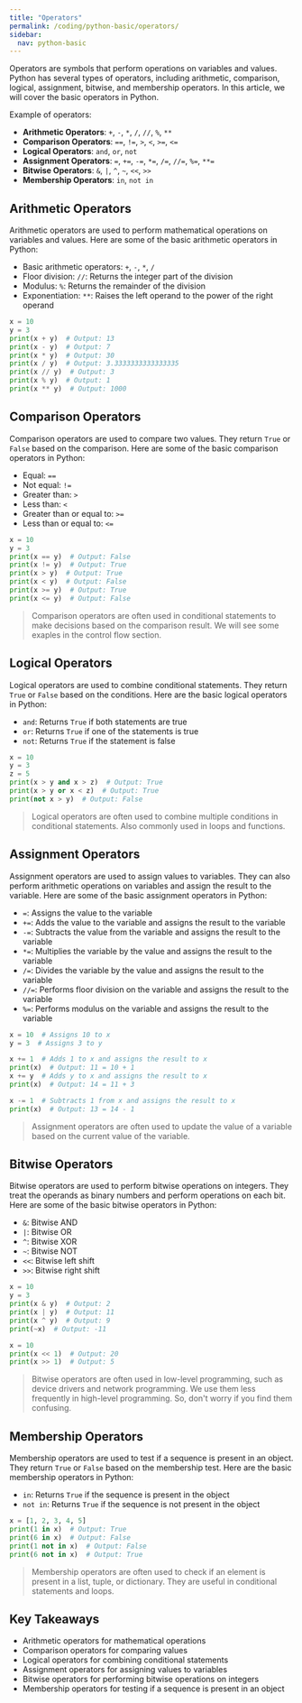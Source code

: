```yaml
---
title: "Operators"
permalink: /coding/python-basic/operators/
sidebar:
  nav: python-basic
---
```


Operators are symbols that perform operations on variables and values. Python has several types of operators, including arithmetic, comparison, logical, assignment, bitwise, and membership operators. In this article, we will cover the basic operators in Python.

Example of operators:

- **Arithmetic Operators**: `+`, `-`, `*`, `/`, `//`, `%`, `**`
- **Comparison Operators**: `==`, `!=`, `>`, `<`, `>=`, `<=`
- **Logical Operators**: `and`, `or`, `not`
- **Assignment Operators**: `=`, `+=`, `-=`, `*=`, `/=`, `//=`, `%=`, `**=`
- **Bitwise Operators**: `&`, `|`, `^`, `~`, `<<`, `>>`
- **Membership Operators**: `in`, `not in`

## Arithmetic Operators

Arithmetic operators are used to perform mathematical operations on variables and values. Here are some of the basic arithmetic operators in Python:

- Basic arithmetic operators: `+`, `-`, `*`, `/`
- Floor division: `//`: Returns the integer part of the division
- Modulus: `%`: Returns the remainder of the division
- Exponentiation: `**`: Raises the left operand to the power of the right operand

```python
x = 10
y = 3
print(x + y)  # Output: 13
print(x - y)  # Output: 7
print(x * y)  # Output: 30
print(x / y)  # Output: 3.3333333333333335
print(x // y)  # Output: 3
print(x % y)  # Output: 1
print(x ** y)  # Output: 1000
```

## Comparison Operators

Comparison operators are used to compare two values. They return `True` or `False` based on the comparison. Here are some of the basic comparison operators in Python:

- Equal: `==`
- Not equal: `!=`
- Greater than: `>`
- Less than: `<`
- Greater than or equal to: `>=`
- Less than or equal to: `<=`

```python
x = 10
y = 3
print(x == y)  # Output: False
print(x != y)  # Output: True
print(x > y)  # Output: True
print(x < y)  # Output: False
print(x >= y)  # Output: True
print(x <= y)  # Output: False
```

> Comparison operators are often used in conditional statements to make decisions based on the comparison result. We will see some exaples in the control flow section.

## Logical Operators

Logical operators are used to combine conditional statements. They return `True` or `False` based on the conditions. Here are the basic logical operators in Python:

- `and`: Returns `True` if both statements are true
- `or`: Returns `True` if one of the statements is true
- `not`: Returns `True` if the statement is false

```python
x = 10
y = 3
z = 5
print(x > y and x > z)  # Output: True
print(x > y or x < z)  # Output: True
print(not x > y)  # Output: False
```

> Logical operators are often used to combine multiple conditions in conditional statements. Also commonly used in loops and functions.

## Assignment Operators

Assignment operators are used to assign values to variables. They can also perform arithmetic operations on variables and assign the result to the variable. Here are some of the basic assignment operators in Python:

- `=`: Assigns the value to the variable
- `+=`: Adds the value to the variable and assigns the result to the variable
- `-=`: Subtracts the value from the variable and assigns the result to the variable
- `*=`: Multiplies the variable by the value and assigns the result to the variable
- `/=`: Divides the variable by the value and assigns the result to the variable
- `//=`: Performs floor division on the variable and assigns the result to the variable
- `%=`: Performs modulus on the variable and assigns the result to the variable

```python
x = 10  # Assigns 10 to x
y = 3  # Assigns 3 to y

x += 1  # Adds 1 to x and assigns the result to x
print(x)  # Output: 11 = 10 + 1
x += y  # Adds y to x and assigns the result to x
print(x)  # Output: 14 = 11 + 3

x -= 1  # Subtracts 1 from x and assigns the result to x
print(x)  # Output: 13 = 14 - 1
```

> Assignment operators are often used to update the value of a variable based on the current value of the variable.

## Bitwise Operators

Bitwise operators are used to perform bitwise operations on integers. They treat the operands as binary numbers and perform operations on each bit. Here are some of the basic bitwise operators in Python:

- `&`: Bitwise AND
- `|`: Bitwise OR
- `^`: Bitwise XOR
- `~`: Bitwise NOT
- `<<`: Bitwise left shift
- `>>`: Bitwise right shift

```python
x = 10
y = 3
print(x & y)  # Output: 2
print(x | y)  # Output: 11
print(x ^ y)  # Output: 9
print(~x)  # Output: -11

x = 10
print(x << 1)  # Output: 20
print(x >> 1)  # Output: 5
```

> Bitwise operators are often used in low-level programming, such as device drivers and network programming. We use them less frequently in high-level programming. So, don't worry if you find them confusing.

## Membership Operators

Membership operators are used to test if a sequence is present in an object. They return `True` or `False` based on the membership test. Here are the basic membership operators in Python:

- `in`: Returns `True` if the sequence is present in the object
- `not in`: Returns `True` if the sequence is not present in the object

```python
x = [1, 2, 3, 4, 5]
print(1 in x)  # Output: True
print(6 in x)  # Output: False
print(1 not in x)  # Output: False
print(6 not in x)  # Output: True
```

> Membership operators are often used to check if an element is present in a list, tuple, or dictionary. They are useful in conditional statements and loops.

## Key Takeaways

- Arithmetic operators for mathematical operations
- Comparison operators for comparing values
- Logical operators for combining conditional statements
- Assignment operators for assigning values to variables
- Bitwise operators for performing bitwise operations on integers
- Membership operators for testing if a sequence is present in an object

